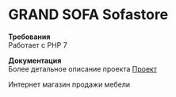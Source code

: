 # GRAND SOFA Sofastore

<b>Требования</b></br>
Работает с PHP 7

<b>Документация</b></br>
Более детальное описание проекта <a href="https://yadi.sk/i/eP8KJOM3yc98-A">Проект</a>

Интернет магазин продажи мебели

